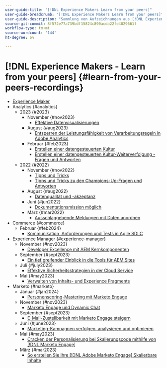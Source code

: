 ```yaml
---
user-guide-title: "[!DNL Experience Makers Learn from your peers]"
user-guide-breadcrumb: "[!DNL Experience Makers Learn from your peers]"
user-guide-description: "Sammlung von Aufzeichnungen aus [!DNL Experience Makers Learn from your peers]"
source-git-commit: 8f572e77a739bdf15824c890acda22fe4029661f
workflow-type: tm+mt
source-wordcount: '144'
ht-degree: 6%

---
```



# [!DNL Experience Makers - Learn from your peers] {#learn-from-your-peers-recordings}

+ [Experience Maker](overview.md)
+ Analytics {#analytics}
   + 2023 {#2023}
      + November {#nov2023}
         + [Effektive Datenvisualisierungen](analytics/nov2023/impactful-data-visualizations.md)
      + August {#aug2023}
         + [Entsperren der Leistungsfähigkeit von Verarbeitungsregeln in Adobe Analytics](analytics/aug2023/processing-rules.md)
      + Februar {#feb2023}
         + [Erstellen einer datengesteuerten Kultur](analytics/feb2023/data-driven-culture.md)
         + [Erstellen einer datengesteuerten Kultur-Weiterverfolgung - Fragen und Antworten](analytics/feb2023/data-driven-culture-q-and-a.md)
   + 2022 {#2022}
      + November {#nov2022}
         + [Tipps und Tricks](analytics/nov2022/tips-and-tricks.md)
         + [Tipps und Tricks zu den Champions-Up-Fragen und Antworten](analytics/nov2022/tips-and-tricks-q-and-a.md)
      + August {#aug2022}
         + [Datenqualität und -akzeptanz](analytics/aug2022/data-quality.md)
      + Juni {#jun2022}
         + [Dokumentationsmission möglich](analytics/june2022/mission-possible.md)
      + März {#mar2022}
         + [Ausschlaggebende Meldungen mit Daten anordnen](analytics/mar2022/stories-with-data.md)
+ Commerce {#commerce}
   + Februar {#feb2024}
      + [Kommunikation, Anforderungen und Tests in Agile SDLC](commerce/2024/agile-sdlc.md)
+ Experience Manager {#experience-manager}
   + November {#nov2023}
      + [Developer Excellence mit AEM Kernkomponenten](experience-manager/nov2023/core-components.md)
   + September {#sept2023}
      + [Ein tief greifender Einblick in die Tools für AEM Sites](experience-manager/sept2023/aem-sites-tools.md)
   + Juli {#july2023}
      + [Effektive Sicherheitsstrategien in der Cloud Service](experience-manager/july2023/effective-security-strategies-in-cloud-service.md)
   + Mai {#may2023}
      + [Verwalten von Inhalts- und Experience Fragments](experience-manager/may2023/mastering-content-and-experience-fragments.md)
+ Marketo {#marketo}
   + Januar {#jan2024}
      + [Personenscoring-Mastering mit Marketo Engage](marketo/jan2024/person-scoring-mastery.md)
   + November {#nov2023}
      + [Marketo Engage und Dynamic Chat](marketo/nov2023/dynamic-chat.md)
   + September {#sept2023}
      + [E-Mail-Zustellbarkeit mit Marketo Engage steigern](marketo/sept2023/email-deliverability.md)
   + Juni {#june2023}
      + [Marketing-Kampagnen verfolgen, analysieren und optimieren](marketo/june2023/marketing-campaigns.md)
   + Mai {#may2023}
      + [Cracken der Personalisierung bei Skalierungscode mithilfe von [!DNL Marketo Engage]](marketo/may2023/personalization-at-scale.md)
   + März {#mar2023}
      + [So erstellen Sie Ihre [!DNL Adobe Marketo Engage] Skalierbare Inhalte](marketo/mar2023/templates-tokens-teamwork.md)

